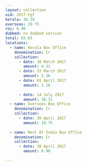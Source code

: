 ```yaml
---
layout: collection
uid: 2017-tgf
kerala: 38.38 
overseas: 19.75 
roi: 6.90 
dubbed: no dubbed version
total: 65.03 
locations:
  - name: Kerala Box Office
    denomination: Cr
    collection:
      - date: 30 March 2017
        amount: 4.31
      - date: 31 March 2017
        amount: 3.36
      - date: 01 April 2017
        amount: 3.18
     
      - date: 14 July 2017
        amount: 30.31
  - name: Overseas Box Office 
    denomination: Cr
    collection:
      - date: 30 April 2017
        amount: 19.75
      
  - name: Rest Of India Box Office 
    denomination: Cr
    collection:
      - date: 30 April 2017
        amount: 6.90
      
---
```

